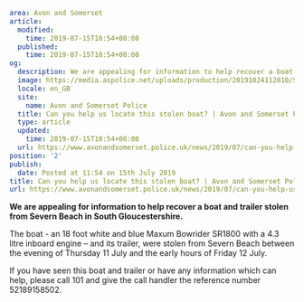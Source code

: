 ```yaml
area: Avon and Somerset
article:
  modified:
    time: 2019-07-15T10:54+00:00
  published:
    time: 2019-07-15T10:54+00:00
og:
  description: We are appealing for information to help recover a boat and trailer stolen from Severn Beach in South Gloucestershire.
  image: https://media.aspolice.net/uploads/production/20191024112010/Stolen-boat_Severn-Beach.jpg
  locale: en_GB
  site:
    name: Avon and Somerset Police
  title: Can you help us locate this stolen boat? | Avon and Somerset Police
  type: article
  updated:
    time: 2019-07-15T10:54+00:00
  url: https://www.avonandsomerset.police.uk/news/2019/07/can-you-help-us-locate-this-stolen-boat/
position: '2'
publish:
  date: Posted at 11:54 on 15th July 2019
title: Can you help us locate this stolen boat? | Avon and Somerset Police
url: https://www.avonandsomerset.police.uk/news/2019/07/can-you-help-us-locate-this-stolen-boat/
```

**We are appealing for information to help recover a boat and trailer stolen from Severn Beach in South Gloucestershire.**

The boat - an 18 foot white and blue Maxum Bowrider SR1800 with a 4.3 litre inboard engine – and its trailer, were stolen from Severn Beach between the evening of Thursday 11 July and the early hours of Friday 12 July.

If you have seen this boat and trailer or have any information which can help, please call 101 and give the call handler the reference number 52189158502.
